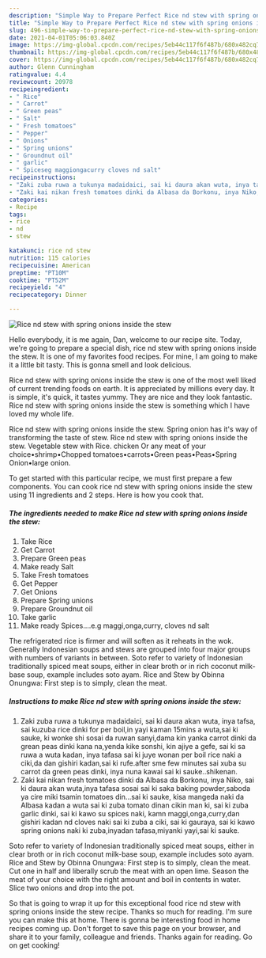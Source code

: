 ```yaml
---
description: "Simple Way to Prepare Perfect Rice nd stew with spring onions inside the stew"
title: "Simple Way to Prepare Perfect Rice nd stew with spring onions inside the stew"
slug: 496-simple-way-to-prepare-perfect-rice-nd-stew-with-spring-onions-inside-the-stew
date: 2021-04-01T05:06:03.840Z
image: https://img-global.cpcdn.com/recipes/5eb44c117f6f487b/680x482cq70/rice-nd-stew-with-spring-onions-inside-the-stew-recipe-main-photo.jpg
thumbnail: https://img-global.cpcdn.com/recipes/5eb44c117f6f487b/680x482cq70/rice-nd-stew-with-spring-onions-inside-the-stew-recipe-main-photo.jpg
cover: https://img-global.cpcdn.com/recipes/5eb44c117f6f487b/680x482cq70/rice-nd-stew-with-spring-onions-inside-the-stew-recipe-main-photo.jpg
author: Glenn Cunningham
ratingvalue: 4.4
reviewcount: 20978
recipeingredient:
- " Rice"
- " Carrot"
- " Green peas"
- " Salt"
- " Fresh tomatoes"
- " Pepper"
- " Onions"
- " Spring unions"
- " Groundnut oil"
- " garlic"
- " Spiceseg maggiongacurry cloves nd salt"
recipeinstructions:
- "Zaki zuba ruwa a tukunya madaidaici, sai ki daura akan wuta, inya tafsa, sai kuzuba rice dinki for per boil,in yayi kaman 15mins a wuta,sai ki sauke, ki wonke shi sosai da ruwan sanyi,dama kin yanka carrot dinki da grean peas dinki kana na,yenda kike sonshi, kin ajiye a gefe, sai ki sa ruwa a wuta kadan, inya tafasa sai ki juye wonan per boil rice naki a ciki,da dan gishiri kadan,sai ki rufe.after sme few minutes sai xuba su carrot da green peas dinki, inya nuna kawai sai ki sauke..shikenan."
- "Zaki kai nikan fresh tomatoes dinki da Albasa da Borkonu, inya Niko, sai ki daura akan wuta,inya tafasa sosai sai ki saka baking powder,saboda ya cire miki tsamin tomatoes din...sai ki sauke, kisa mangeda naki da Albasa kadan a wuta sai ki zuba tomato dinan cikin man ki, sai ki zuba garlic dinki, sai ki kawo su spices naki, kamn maggi,onga,curry,dan gishiri kadan nd cloves naki sai ki zuba a ciki, sai ki gauraya, sai ki kawo spring onions naki ki zuba,inyadan tafasa,miyanki yayi,sai ki sauke."
categories:
- Recipe
tags:
- rice
- nd
- stew

katakunci: rice nd stew 
nutrition: 115 calories
recipecuisine: American
preptime: "PT10M"
cooktime: "PT52M"
recipeyield: "4"
recipecategory: Dinner

---
```



![Rice nd stew with spring onions inside the stew](https://img-global.cpcdn.com/recipes/5eb44c117f6f487b/680x482cq70/rice-nd-stew-with-spring-onions-inside-the-stew-recipe-main-photo.jpg)

Hello everybody, it is me again, Dan, welcome to our recipe site. Today, we're going to prepare a special dish, rice nd stew with spring onions inside the stew. It is one of my favorites food recipes. For mine, I am going to make it a little bit tasty. This is gonna smell and look delicious.

Rice nd stew with spring onions inside the stew is one of the most well liked of current trending foods on earth. It is appreciated by millions every day. It is simple, it's quick, it tastes yummy. They are nice and they look fantastic. Rice nd stew with spring onions inside the stew is something which I have loved my whole life.

Rice nd stew with spring onions inside the stew. Spring onion has it&#39;s way of transforming the taste of stew. Rice nd stew with spring onions inside the stew. Vegetable stew with Rice. chicken Or any meat of your choice•shrimp•Chopped tomatoes•carrots•Green peas•Peas•Spring Onion•large onion.


To get started with this particular recipe, we must first prepare a few components. You can cook rice nd stew with spring onions inside the stew using 11 ingredients and 2 steps. Here is how you cook that.

<!--inarticleads1-->

##### The ingredients needed to make Rice nd stew with spring onions inside the stew:

1. Take  Rice
1. Get  Carrot
1. Prepare  Green peas
1. Make ready  Salt
1. Take  Fresh tomatoes
1. Get  Pepper
1. Get  Onions
1. Prepare  Spring unions
1. Prepare  Groundnut oil
1. Take  garlic
1. Make ready  Spices....e.g maggi,onga,curry, cloves nd salt


The refrigerated rice is firmer and will soften as it reheats in the wok. Generally Indonesian soups and stews are grouped into four major groups with numbers of variants in between. Soto refer to variety of Indonesian traditionally spiced meat soups, either in clear broth or in rich coconut milk-base soup, example includes soto ayam. Rice and Stew by Obinna Onungwa: First step is to simply, clean the meat. 

<!--inarticleads2-->

##### Instructions to make Rice nd stew with spring onions inside the stew:

1. Zaki zuba ruwa a tukunya madaidaici, sai ki daura akan wuta, inya tafsa, sai kuzuba rice dinki for per boil,in yayi kaman 15mins a wuta,sai ki sauke, ki wonke shi sosai da ruwan sanyi,dama kin yanka carrot dinki da grean peas dinki kana na,yenda kike sonshi, kin ajiye a gefe, sai ki sa ruwa a wuta kadan, inya tafasa sai ki juye wonan per boil rice naki a ciki,da dan gishiri kadan,sai ki rufe.after sme few minutes sai xuba su carrot da green peas dinki, inya nuna kawai sai ki sauke..shikenan.
1. Zaki kai nikan fresh tomatoes dinki da Albasa da Borkonu, inya Niko, sai ki daura akan wuta,inya tafasa sosai sai ki saka baking powder,saboda ya cire miki tsamin tomatoes din...sai ki sauke, kisa mangeda naki da Albasa kadan a wuta sai ki zuba tomato dinan cikin man ki, sai ki zuba garlic dinki, sai ki kawo su spices naki, kamn maggi,onga,curry,dan gishiri kadan nd cloves naki sai ki zuba a ciki, sai ki gauraya, sai ki kawo spring onions naki ki zuba,inyadan tafasa,miyanki yayi,sai ki sauke.


Soto refer to variety of Indonesian traditionally spiced meat soups, either in clear broth or in rich coconut milk-base soup, example includes soto ayam. Rice and Stew by Obinna Onungwa: First step is to simply, clean the meat. Cut one in half and liberally scrub the meat with an open lime. Season the meat of your choice with the right amount and boil in contents in water. Slice two onions and drop into the pot. 

So that is going to wrap it up for this exceptional food rice nd stew with spring onions inside the stew recipe. Thanks so much for reading. I'm sure you can make this at home. There is gonna be interesting food in home recipes coming up. Don't forget to save this page on your browser, and share it to your family, colleague and friends. Thanks again for reading. Go on get cooking!

